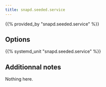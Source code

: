 ```yaml
---
title: snapd.seeded.service
---
```


{{% provided_by "snapd.seeded.service" %}}

## Options

{{% systemd_unit "snapd.seeded.service" %}}

## Additionnal notes

Nothing here.